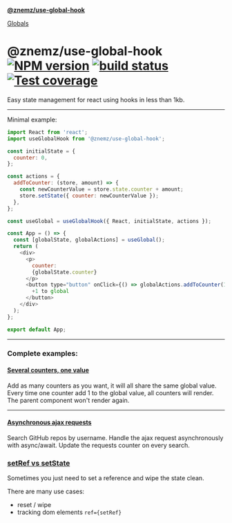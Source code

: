 **[@znemz/use-global-hook](README.md)**

[Globals](globals.md)

# @znemz/use-global-hook [![NPM version][npm-image]][npm-url] [![build status][travis-image]][travis-url] [![Test coverage][coveralls-image]][coveralls-url]

Easy state management for react using hooks in less than 1kb.

---

Minimal example:

```javascript
import React from 'react';
import useGlobalHook from '@znemz/use-global-hook';

const initialState = {
  counter: 0,
};

const actions = {
  addToCounter: (store, amount) => {
    const newCounterValue = store.state.counter + amount;
    store.setState({ counter: newCounterValue });
  },
};

const useGlobal = useGlobalHook({ React, initialState, actions });

const App = () => {
  const [globalState, globalActions] = useGlobal();
  return (
    <div>
      <p>
        counter:
        {globalState.counter}
      </p>
      <button type="button" onClick={() => globalActions.addToCounter(1)}>
        +1 to global
      </button>
    </div>
  );
};

export default App;
```

---

### Complete examples:

#### [Several counters, one value](https://codesandbox.io/s/v6zz2nwow5 'CodeSandBox')

Add as many counters as you want, it will all share the same global value.
Every time one counter add 1 to the global value, all counters will render.
The parent component won't render again.

---

#### [Asynchronous ajax requests](https://codesandbox.io/s/wqvykj5497 'CodeSandBox')

Search GitHub repos by username.
Handle the ajax request asynchronously with async/await.
Update the requests counter on every search.

### [ setRef vs setState ](https://codepen.io/nmccready/pen/vYBgrGR)

Sometimes you just need to set a reference and wipe the state clean.

There are many use cases:

- reset / wipe
- tracking dom elements `ref={setRef}`

[npm-image]: https://img.shields.io/npm/v/@znemz/use-global-hook.svg
[npm-url]: https://www.npmjs.com/package/@znemz/use-global-hook
[travis-image]: https://img.shields.io/travis/nmccready/use-global-hook.svg
[travis-url]: https://travis-ci.org/nmccready/use-global-hook
[coveralls-image]: https://coveralls.io/repos/github/nmccready/use-global-hook/badge.svg
[coveralls-url]: https://coveralls.io/github/nmccready/use-global-hook?branch=master